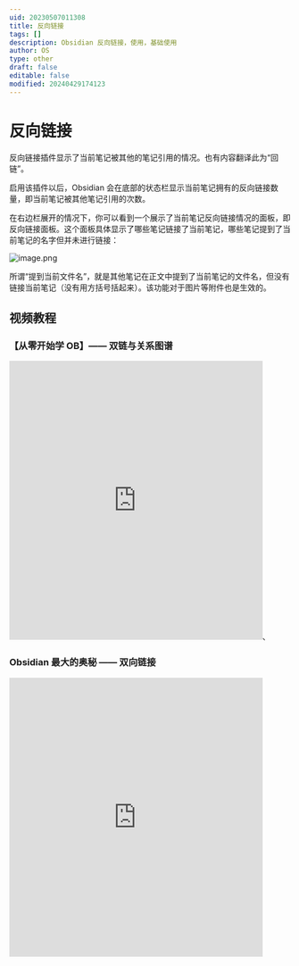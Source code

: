 ```yaml
---
uid: 20230507011308
title: 反向链接
tags: []
description: Obsidian 反向链接，使用，基础使用
author: OS
type: other
draft: false
editable: false
modified: 20240429174123
---
```


# 反向链接

反向链接插件显示了当前笔记被其他的笔记引用的情况。也有内容翻译此为“回链”。

启用该插件以后，Obsidian 会在底部的状态栏显示当前笔记拥有的反向链接数量，即当前笔记被其他笔记引用的次数。

在右边栏展开的情况下，你可以看到一个展示了当前笔记反向链接情况的面板，即反向链接面板。这个面板具体显示了哪些笔记链接了当前笔记，哪些笔记提到了当前笔记的名字但并未进行链接：

![image.png](https://cdn.pkmer.cn/images/20230507011331.png!pkmer)

所谓“提到当前文件名”，就是其他笔记在正文中提到了当前笔记的文件名，但没有链接当前笔记（没有用方括号括起来）。该功能对于图片等附件也是生效的。

## 视频教程

### 【从零开始学 OB】—— 双链与关系图谱

<iframe src="https://player.bilibili.com/player.html?aid=620111071&bvid=BV1H84y1R7Xg&cid=1309062377&p=1&autoplay=false" scrolling="no" border="0" frameborder="no" framespacing="0" allowfullscreen="true" width="90%" height="500"> </iframe>、

### Obsidian 最大的奥秘 —— 双向链接

<iframe src="https://player.bilibili.com/player.html?aid=1451520334&bvid=BV18i421d7E2&cid=1469071325&p=1&autoplay=false" scrolling="no" border="0" frameborder="no" framespacing="0" allowfullscreen="true" width="90%" height="500"> </iframe>
